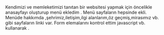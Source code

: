 Kendimizi ve memleketimizi tanıtan bir websitesi yapmak için öncelikle anasayfayı oluşturup menü ekledim .
Menü sayfaların hepsinde ekli.
Menüde hakkımda ,şehrimiz,iletişim,ilgi alanlarım,öz geçmiş,mirasımız vb. gibi sayfaların linki var.
Form elemalarını kontrol ettim javascript vb. kullanarak .
